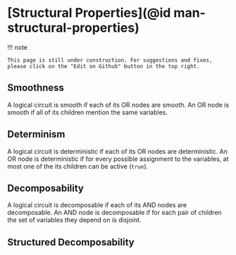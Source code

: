 # [Structural Properties](@id man-structural-properties)

!!! note

    This page is still under construction. For suggestions and fixes, please click on the "Edit on Github" button in the top right.


## Smoothness

A logical circuit is smooth if each of its OR nodes are smooth. 
An OR node is smooth if all of its children mention the same variables.

## Determinism

A logical circuit is deterministic if each of its OR nodes are deterministic.
 An OR node is deterministic if for every possible assignment to the variables, at most one of the its children can be active (`true`).

## Decomposability

A logical circuit is decomposable if each of its AND nodes are decomposable. 
An AND node is decomposable if for each pair of children the set of variables they depend on is disjoint.

## Structured Decomposability




